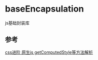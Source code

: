 # baseEncapsulation
js基础封装库

## 参考

[css进阶 原生js getComputedStyle等方法解析](http://web.jobbole.com/85324/)

